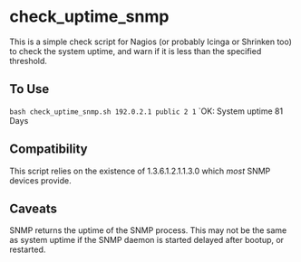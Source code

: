 check_uptime_snmp
=================
This is a simple check script for Nagios (or probably Icinga or Shrinken too) to check the system uptime, and warn if it is less than the specified threshold. 

To Use
----------
`bash check_uptime_snmp.sh 192.0.2.1 public 2 1`
`OK: System uptime 81 Days

Compatibility
----------
This script relies on the existence of 1.3.6.1.2.1.1.3.0 which *most* SNMP devices provide. 

Caveats
----------
SNMP returns the uptime of the SNMP process. This may not be the same as system uptime if the SNMP daemon is started delayed after bootup, or restarted. 


